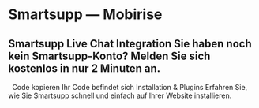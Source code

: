 # Smartsupp — Mobirise
## Smartsupp Live Chat Integration Sie haben noch kein Smartsupp-Konto? Melden Sie sich kostenlos in nur 2 Minuten an.
  Code kopieren Ihr Code befindet sich 
Installation & Plugins 
Erfahren Sie, wie Sie Smartsupp schnell und einfach auf Ihrer Website installieren.

